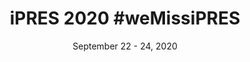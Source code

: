 ---
date: September 22 - 24, 2020
layout: ipres
location: Virtual Festival (after iPRES 2022 was cancelled due to SARS-CoV-2)
parent: iPRES
proceedings_full: ''
proceedings_ideals: ''
proceedings_osf: ''
proceedings_phaidra: ''
session_recordings: ''
title: 'iPRES 2020 #weMissiPRES'
website: https://www.dpconline.org/events/past-events/wemissipres
website_mirror_ipres: ''
website_status: ''
year: 2020
has_children: false
---
